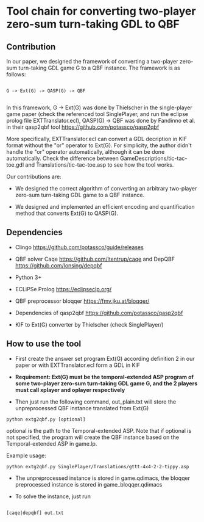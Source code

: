 # Tool chain for converting two-player zero-sum turn-taking GDL to QBF

## Contribution

In our paper, we designed the framework of converting a two-player zero-sum turn-taking GDL game G to a QBF instance.
The framework is as follows:
```

G -> Ext(G) -> QASP(G) -> QBF


```

In this framework, G -> Ext(G) was done by Thielscher in the single-player game paper (check the referenced tool SinglePlayer, and run the eclipse prolog file EXTTranslator.ecl), QASP(G) -> QBF was done by Fandinno et al. in their qasp2qbf tool https://github.com/potassco/qasp2qbf

More specifically, EXTTranslator.ecl can convert a GDL decription in KIF format without the "or" operator to Ext(G). For simplicity, the author didn't handle the "or" operator automatically, although it can be done automatically. Check the difference between GameDescriptions/tic-tac-toe.gdl and Translations/tic-tac-toe.asp to see how the tool works.

Our contributions are:

* We designed the correct algorithm of converting an arbitrary two-player zero-sum turn-taking GDL game to a QBF instance.

* We designed and implemented an efficient encoding and quantification method that converts Ext(G) to QASP(G).


## Dependencies

* Clingo https://github.com/potassco/guide/releases

* QBF solver Caqe https://github.com/ltentrup/caqe and DepQBF  https://github.com/lonsing/depqbf 

* Python 3+

* ECLiPSe Prolog https://eclipseclp.org/

* QBF preprocessor bloqqer  https://fmv.jku.at/bloqqer/ 

* Dependencies of qasp2qbf https://github.com/potassco/qasp2qbf 

* KIF to Ext(G) converter by Thielscher (check SinglePlayer/)

## How to use the tool

* First create the answer set program Ext(G) according definition 2 in our paper or with EXTTranslator.ecl form a GDL in KIF

* **Requirement: Ext(G) must be the temporal-extended ASP program of some two-player zero-sum turn-taking GDL game G, and the 2 players must call xplayer and oplayer respectively**


* Then just run the following command, out_plain.txt will store the unpreprocessed QBF instance translated from Ext(G)

```
python extg2qbf.py [optional]  

```

optional is the path to the Temporal-extended ASP.
Note that if optional is not specified, the program will create the QBF instance based on the Temporal-extended ASP in game.lp.


Example usage:

```
python extg2qbf.py SinglePlayer/Translations/gttt-4x4-2-2-tippy.asp

```

* The unpreprocessed instance is stored in game.qdimacs, the bloqqer preprocessed instance is stored in game_bloqqer.qdimacs

* To solve the instance, just run

```

[caqe|depqbf] out.txt

```
